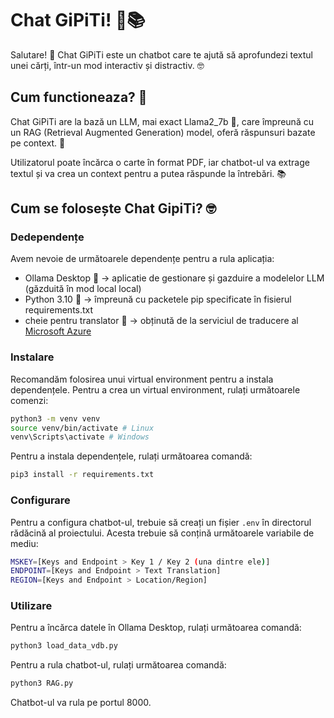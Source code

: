# Chat GiPiTi! 🤖📚

Salutare! 👋 Chat GiPiTi este un chatbot care te ajută să aprofundezi textul unei cărți, într-un mod interactiv și distractiv. 🤓

## Cum functioneaza? 🤔

Chat GiPiTi are la bază un LLM, mai exact Llama2_7b 🦙, care împreună cu un RAG (Retrieval Augmented Generation) model, oferă răspunsuri bazate pe context. 🤖

Utilizatorul poate încărca o carte în format PDF, iar chatbot-ul va extrage textul și va crea un context pentru a putea răspunde la întrebări. 📚

## Cum se folosește Chat GipiTi? 🤓

### Dedependențe

Avem nevoie de următoarele dependențe pentru a rula aplicația:

- Ollama Desktop 🦙 -> aplicatie de gestionare și gazduire a modelelor LLM (găzduită în mod local local)
- Python 3.10 🐍 -> împreună cu packetele pip specificate în fisierul requirements.txt
- cheie pentru translator 🔑 -> obținută de la serviciul de traducere al [Microsoft Azure](https://portal.azure.com/#create/Microsoft.CognitiveServicesTextTranslation)

### Instalare

Recomandăm folosirea unui virtual environment pentru a instala dependențele. Pentru a crea un virtual environment, rulați următoarele comenzi:

```bash
python3 -m venv venv
source venv/bin/activate # Linux
venv\Scripts\activate # Windows
```

Pentru a instala dependențele, rulați următoarea comandă:

```bash
pip3 install -r requirements.txt
```

### Configurare

Pentru a configura chatbot-ul, trebuie să creați un fișier `.env` în directorul rădăcină al proiectului. Acesta trebuie să conțină următoarele variabile de mediu:

```bash
MSKEY=[Keys and Endpoint > Key 1 / Key 2 (una dintre ele)]
ENDPOINT=[Keys and Endpoint > Text Translation]
REGION=[Keys and Endpoint > Location/Region]
```

### Utilizare

Pentru a încărca datele în Ollama Desktop, rulați următoarea comandă:

```bash
python3 load_data_vdb.py
```

Pentru a rula chatbot-ul, rulați următoarea comandă:

```bash
python3 RAG.py
```

Chatbot-ul va rula pe portul 8000.
